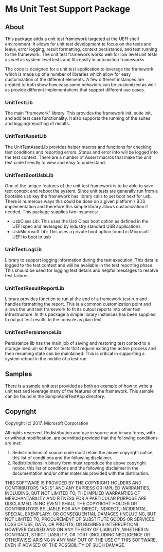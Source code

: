 # Ms Unit Test Support Package

## About

This package adds a unit test framework targeted at the UEFI shell environment.
It allows for unit test development to focus on the tests and leave, error logging, result formatting,
context persistance, and test running to the framework.  The unit test framework works well for low
level unit tests as well as system level tests and fits easily in automation frameworks.

The code is designed for a unit test application to leverage the framework which is made
up of a number of libraries which allow for easy customization of the different elements.
A few different instances are created to both show how easy some behaviors can be customized as
well as provide different implementations that support different use cases.

### UnitTestLib

The main "framework" library.  This provides the framework init, suite init, and add test case
functionality.  It also supports the running of the suites and logging/reporting of results.

### UnitTestAssetLib

The UnitTestAssetLib provides helper macros and functions for checking test conditions and
reporting errors.  Status and error info will be logged into the test context.  There are a number
of Assert macros that make the unit test code friendly to view and easy to understand.


### UnitTestBootUsbLib

One of the unique features of the unit test framework is to be able to save text context
and reboot the system.  Since unit tests are generally run from a bootable usb key the framework
has library calls to set boot next for usb.  There is numerous ways this could be done on a given
platform / BDS implementation and therefore this simple library allows customization if needed.
This package supplies two instances:

* UsbClass Lib: This uses the Usb Class boot option as defined in the UEFI spec and leveraged
by industry standard USB applications.
* UsbMicrosoft Lib: This uses a private boot option found in Microsoft UEFI to boot to usb

### UnitTestLogLib

Library to support logging information during the test execution.  This data is logged to the test
context and will be available in the test reporting phase.  This should be used for logging test
details and helpful messages to resolve test failures.

### UnitTestResultReportLib

Library provides function to run at the end of a framework test run and handles formatting the report.  This is a common customization point and allows the unit test framework to fit
its output reports into other test infrastructure.  In this package a simple library instances has
been supplied to output test results to the console as plain text.

### UnitTestPersistenceLib

Persistence lib has the main job of saving and restoring test context to a storage medium so that for tests
that require exiting the active process and then resuming state can be maintained.  This is critical
in supporting a system reboot in the middle of a test run.

## Samples

There is a sample unit test provided as both an example of how to write a unit test and leverage
many of the features of the framework.  This sample can be found in the SampleUnitTestApp directory.


## Copyright

Copyright (c) 2017, Microsoft Corporation

All rights reserved. Redistribution and use in source and binary forms, with or without modification, are permitted provided that the following conditions are met:
1. Redistributions of source code must retain the above copyright notice, this list of conditions and the following disclaimer.
2. Redistributions in binary form must reproduce the above copyright notice, this list of conditions and the following disclaimer in the documentation and/or other materials provided with the distribution.

THIS SOFTWARE IS PROVIDED BY THE COPYRIGHT HOLDERS AND CONTRIBUTORS "AS IS" AND ANY EXPRESS OR IMPLIED WARRANTIES, INCLUDING, BUT NOT LIMITED TO, THE IMPLIED WARRANTIES OF MERCHANTABILITY AND FITNESS FOR A PARTICULAR PURPOSE ARE DISCLAIMED. IN NO EVENT SHALL THE COPYRIGHT HOLDER OR CONTRIBUTORS BE LIABLE FOR ANY DIRECT, INDIRECT, INCIDENTAL, SPECIAL, EXEMPLARY, OR CONSEQUENTIAL DAMAGES (INCLUDING, BUT NOT LIMITED TO, PROCUREMENT OF SUBSTITUTE GOODS OR SERVICES; LOSS OF USE, DATA, OR PROFITS; OR BUSINESS INTERRUPTION) HOWEVER CAUSED AND ON ANY THEORY OF LIABILITY, WHETHER IN CONTRACT, STRICT LIABILITY, OR TORT (INCLUDING NEGLIGENCE OR OTHERWISE) ARISING IN ANY WAY OUT OF THE USE OF THIS SOFTWARE, EVEN IF ADVISED OF THE POSSIBILITY OF SUCH DAMAGE.

